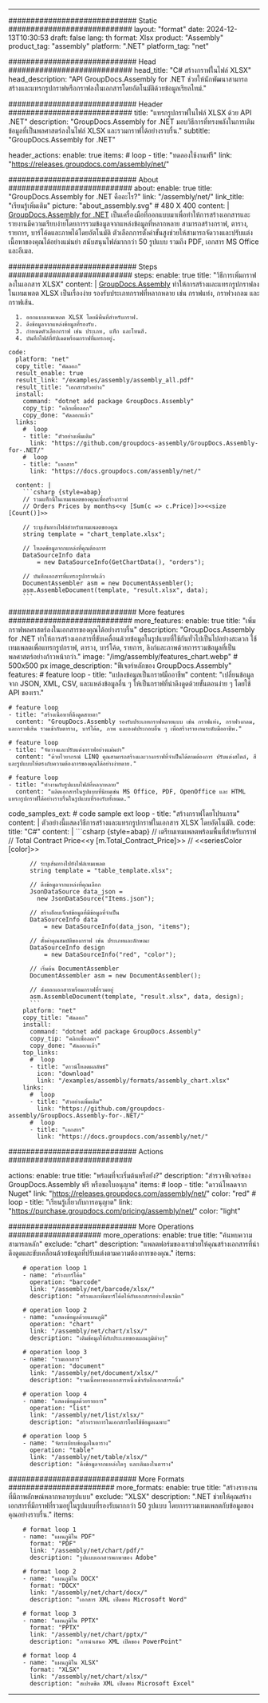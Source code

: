 



---
############################# Static ############################
layout: "format"
date:  2024-12-13T10:30:53
draft: false
lang: th
format: Xlsx
product: "Assembly"
product_tag: "assembly"
platform: ".NET"
platform_tag: "net"

############################# Head ############################
head_title: "C# สร้างกราฟในไฟล์ XLSX"
head_description: "API GroupDocs.Assembly for .NET ช่วยให้นักพัฒนาสามารถสร้างและแทรกรูปกราฟหรือกราฟลงในเอกสารโดยอัตโนมัติด้วยข้อมูลเรียลไทม์."

############################# Header ############################
title: "แทรกรูปกราฟในไฟล์ XLSX ด้วย API .NET" 
description: "GroupDocs.Assembly for .NET มอบวิธีการที่ทรงพลังในการเติมข้อมูลที่เป็นพลศาสตร์ลงในไฟล์ XLSX และรวมกราฟได้อย่างราบรื่น."
subtitle: "GroupDocs.Assembly for .NET" 

header_actions:
  enable: true
  items:
    #  loop
    - title: "ทดลองใช้งานฟรี"
      link: "https://releases.groupdocs.com/assembly/net/"
      
############################# About ############################
about:
    enable: true
    title: "GroupDocs.Assembly for .NET คืออะไร?"
    link: "/assembly/net/"
    link_title: "เรียนรู้เพิ่มเติม"
    picture: "about_assembly.svg" # 480 X 400
    content: |
       [GroupDocs.Assembly for .NET](/assembly/net/) เป็นเครื่องมือที่ออกแบบมาเพื่อทำให้การสร้างเอกสารและรายงานมีความเรียบง่ายโดยการรวมข้อมูลจากแหล่งข้อมูลที่หลากหลาย สามารถสร้างกราฟ, ตาราง, รายการ, บาร์โค้ดและภาพได้โดยอัตโนมัติ ตัวเลือกการตั้งค่าขั้นสูงช่วยให้สามารถจัดวางและปรับแต่งเนื้อหาของคุณได้อย่างแม่นยำ สนับสนุนไฟล์มากกว่า 50 รูปแบบ รวมถึง PDF, เอกสาร MS Office และอีเมล.

############################# Steps ############################
steps:
    enable: true
    title: "วิธีการเพิ่มกราฟลงในเอกสาร XLSX"
    content: |
      [GroupDocs.Assembly](/assembly/net/) ทำให้การสร้างและแทรกรูปกราฟลงในเทมเพลต XLSX เป็นเรื่องง่าย รองรับประเภทกราฟที่หลากหลาย เช่น กราฟแท่ง, กราฟวงกลม และกราฟเส้น.
      
      1. ออกแบบเทมเพลต XLSX โดยมีพื้นที่สำหรับกราฟ.
      2. ดึงข้อมูลจากแหล่งข้อมูลที่รองรับ.
      3. กำหนดตัวเลือกกราฟ เช่น ประเภท, แท็ก และโทนสี.
      4. บันทึกไฟล์ที่อัปเดตพร้อมกราฟที่แทรกอยู่.
   
    code:
      platform: "net"
      copy_title: "คัดลอก"
      result_enable: true
      result_link: "/examples/assembly/assembly_all.pdf"
      result_title: "เอกสารตัวอย่าง"
      install:
        command: "dotnet add package GroupDocs.Assembly"
        copy_tip: "คลิกเพื่อลอก"
        copy_done: "คัดลอกแล้ว"
      links:
        #  loop
        - title: "ตัวอย่างเพิ่มเติม"
          link: "https://github.com/groupdocs-assembly/GroupDocs.Assembly-for-.NET/"
        #  loop
        - title: "เอกสาร"
          link: "https://docs.groupdocs.com/assembly/net/"
          
      content: |
        ```csharp {style=abap}
        // รวมแท็กนี้ในเทมเพลตของคุณเพื่อสร้างกราฟ
        // Orders Prices by months<<y [Sum(c => c.Price)]>><<size [Count()]>>

        // ระบุเส้นทางไฟล์สำหรับเทมเพลตของคุณ
        string template = "chart_template.xlsx";

        // โหลดข้อมูลจากแหล่งที่คุณต้องการ
        DataSourceInfo data 
            = new DataSourceInfo(GetChartData(), "orders");

        // บันทึกเอกสารที่แทรกรูปกราฟแล้ว
        DocumentAssembler asm = new DocumentAssembler();
        asm.AssembleDocument(template, "result.xlsx", data);
        ```            

############################# More features ############################
more_features:
  enable: true
  title: "เพิ่มกราฟพลศาสตร์ลงในเอกสารของคุณได้อย่างราบรื่น"
  description: "GroupDocs.Assembly for .NET ทำให้การสร้างเอกสารที่ขับเคลื่อนด้วยข้อมูลในรูปแบบที่ใช้กันทั่วไปเป็นไปอย่างสะดวก ใช้เทมเพลตเพื่อแทรกรูปกราฟ, ตาราง, บาร์โค้ด, รายการ, ลิงก์และภาพด้วยการรวมข้อมูลที่เป็นพลศาสตร์อย่างก้าวหน้ากว่า."
  image: "/img/assembly/features_chart.webp" # 500x500 px
  image_description: "ฟีเจอร์หลักของ GroupDocs.Assembly"
  features:
    # feature loop
    - title: "แปลงข้อมูลเป็นกราฟมืออาชีพ"
      content: "เปลี่ยนข้อมูลจาก JSON, XML, CSV, และแหล่งข้อมูลอื่น ๆ ให้เป็นกราฟที่น่าดึงดูดด้วยขั้นตอนง่าย ๆ โดยใช้ API ของเรา."

    # feature loop
    - title: "สร้างเนื้อหาที่ดึงดูดสายตา"
      content: "GroupDocs.Assembly รองรับประเภทกราฟหลายแบบ เช่น กราฟแท่ง, กราฟวงกลม, และกราฟเส้น รวมเข้ากับตาราง, บาร์โค้ด, ภาพ และองค์ประกอบอื่น ๆ เพื่อสร้างรายงานระดับมืออาชีพ."

    # feature loop
    - title: "จัดวางและปรับแต่งกราฟอย่างแม่นยำ"
      content: "ด้วยไวยากรณ์ LINQ คุณสามารถสร้างและวางกราฟที่จำเป็นได้ตามต้องการ ปรับแต่งสไตล์, สี และรูปแบบให้ตรงกับความต้องการของคุณได้อย่างง่ายดาย."

    # feature loop
    - title: "ทำงานกับรูปแบบไฟล์ที่หลากหลาย"
      content: "ผลิตเอกสารในรูปแบบที่นิยมเช่น MS Office, PDF, OpenOffice และ HTML แทรกรูปกราฟได้อย่างราบรื่นในรูปแบบที่รองรับทั้งหมด."
      
  code_samples_ext:
    # code sample ext loop
    - title: "สร้างกราฟโดยโปรแกรม"
      content: |
        ตัวอย่างนี้แสดงวิธีการสร้างและแทรกรูปกราฟในเอกสาร XLSX โดยอัตโนมัติ.
      code:
        title: "C#"
        content: |
          ```csharp {style=abap}
          // เตรียมเทมเพลตพร้อมพื้นที่สำหรับกราฟ
          // Total Contract Price<<y [m.Total_Contract_Price]>>
          // <<seriesColor [color]>>

          // ระบุเส้นทางไปยังไฟล์เทมเพลต
          string template = "table_template.xlsx";

          // ดึงข้อมูลจากแหล่งที่คุณเลือก
          JsonDataSource data_json = 
            new JsonDataSource("Items.json");

          // สร้างอ็อบเจ็กต์ข้อมูลที่มีข้อมูลที่จำเป็น
          DataSourceInfo data 
              = new DataSourceInfo(data_json, "items");

          // ตั้งค่าคุณสมบัติของกราฟ เช่น ประเภทและลักษณะ
          DataSourceInfo design 
              = new DataSourceInfo("red", "color");

          // เริ่มต้น DocumentAssembler
          DocumentAssembler asm = new DocumentAssembler();

          // ส่งออกเอกสารพร้อมกราฟที่รวมอยู่
          asm.AssembleDocument(template, "result.xlsx", data, design);
          ```
        platform: "net"
        copy_title: "คัดลอก"
        install:
          command: "dotnet add package GroupDocs.Assembly"
          copy_tip: "คลิกเพื่อลอก"
          copy_done: "คัดลอกแล้ว"
        top_links:
          #  loop
          - title: "ดาวน์โหลดผลลัพธ์"
            icon: "download"
            link: "/examples/assembly/formats/assembly_chart.xlsx"
        links:
          #  loop
          - title: "ตัวอย่างเพิ่มเติม"
            link: "https://github.com/groupdocs-assembly/GroupDocs.Assembly-for-.NET/"
          #  loop
          - title: "เอกสาร"
            link: "https://docs.groupdocs.com/assembly/net/"
            

            


############################# Actions ############################

actions:
  enable: true
  title: "พร้อมที่จะเริ่มต้นหรือยัง?"
  description: "สำรวจฟีเจอร์ของ GroupDocs.Assembly ฟรี หรือขอใบอนุญาต"
  items:
    #  loop
    - title: "ดาวน์โหลดจาก Nuget"
      link: "https://releases.groupdocs.com/assembly/net/"
      color: "red"
        #  loop
    - title: "เรียนรู้เกี่ยวกับการอนุญาต"
      link: "https://purchase.groupdocs.com/pricing/assembly/net/"
      color: "light"


############################# More Operations #####################
more_operations:
    enable: true
    title: "ค้นพบความสามารถหลัก"
    exclude: "chart"
    description: "แพลตฟอร์มของเราช่วยให้คุณสร้างเอกสารที่น่าดึงดูดและขับเคลื่อนด้วยข้อมูลที่ปรับแต่งตามความต้องการของคุณ."
    items: 
          
        # operation loop 1
        - name: "สร้างบาร์โค้ด"
          operation: "barcode"
          link: "/assembly/net/barcode/xlsx/"
          description: "สร้างและเพิ่มบาร์โค้ดให้กับเอกสารอย่างไดนามิก"

        # operation loop 2
        - name: "แสดงข้อมูลด้วยแผนภูมิ"
          operation: "chart"
          link: "/assembly/net/chart/xlsx/"
          description: "เติมข้อมูลให้กับประเภทของแผนภูมิต่างๆ"

        # operation loop 3
        - name: "รวมเอกสาร"
          operation: "document"
          link: "/assembly/net/document/xlsx/"
          description: "รวมเนื้อหาของเอกสารหนึ่งเข้ากับอีกเอกสารหนึ่ง"

        # operation loop 4
        - name: "แสดงข้อมูลด้วยรายการ"
          operation: "list"
          link: "/assembly/net/list/xlsx/"
          description: "สร้างรายการในเอกสารโดยใช้ข้อมูลเฉพาะ"

        # operation loop 5
        - name: "จัดระเบียบข้อมูลในตาราง"
          operation: "table"
          link: "/assembly/net/table/xlsx/"
          description: "ดึงข้อมูลจากแหล่งใดๆ และเติมลงในตาราง"
         
          
############################# More Formats ########################
more_formats:
    enable: true
    title: "สร้างรายงานที่มีภาพลักษณ์หลากหลายรูปแบบ"
    exclude: "XLSX"
    description: ".NET ช่วยให้คุณสร้างเอกสารที่มีกราฟที่รวมอยู่ในรูปแบบที่รองรับมากกว่า 50 รูปแบบ โดยการรวมเทมเพลตกับข้อมูลของคุณอย่างราบรื่น."
    items: 
          
        # format loop 1
        - name: "แผนภูมิใน PDF"
          format: "PDF"
          link: "/assembly/net/chart/pdf/"
          description: "รูปแบบเอกสารพกพาของ Adobe"
          
        # format loop 2
        - name: "แผนภูมิใน DOCX"
          format: "DOCX"
          link: "/assembly/net/chart/docx/"
          description: "เอกสาร XML เปิดของ Microsoft Word"
          
        # format loop 3
        - name: "แผนภูมิใน PPTX"
          format: "PPTX"
          link: "/assembly/net/chart/pptx/"
          description: "การนำเสนอ XML เปิดของ PowerPoint"
          
        # format loop 4
        - name: "แผนภูมิใน XLSX"
          format: "XLSX"
          link: "/assembly/net/chart/xlsx/"
          description: "สเปรดชีต XML เปิดของ Microsoft Excel"


          

---
